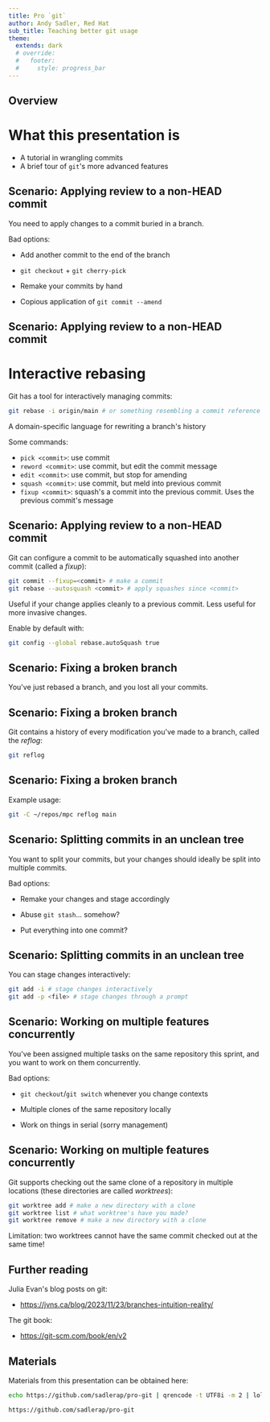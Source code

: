 ```yaml
---
title: Pro `git`
author: Andy Sadler, Red Hat
sub_title: Teaching better git usage
theme:
  extends: dark
  # override:
  #   footer:
  #     style: progress_bar
---
```


Overview
--------

<!-- alignment: center -->

# What this presentation is

- A tutorial in wrangling commits
- A brief tour of `git`'s more advanced features

<!-- end_slide -->

Scenario: Applying review to a non-HEAD commit
----------------------------------------------

You need to apply changes to a commit buried in a branch.

<!-- pause -->

Bad options:
- Add another commit to the end of the branch
<!-- pause -->
- `git checkout` + `git cherry-pick`
<!-- pause -->
- Remake your commits by hand
<!-- pause -->
- Copious application of `git commit --amend`
<!-- pause -->

<!-- end_slide -->

Scenario: Applying review to a non-HEAD commit
----------------------------------------------

# Interactive rebasing

Git has a tool for interactively managing commits:

```bash
git rebase -i origin/main # or something resembling a commit reference
```

A domain-specific language for rewriting a branch's history

<!-- pause -->

Some commands:
- `pick <commit>`: use commit
- `reword <commit>`: use commit, but edit the commit message
- `edit <commit>`: use commit, but stop for amending
- `squash <commit>`: use commit, but meld into previous commit
- `fixup <commit>`: squash's a commit into the previous commit.  Uses the
previous commit's message

<!-- end_slide -->

Scenario: Applying review to a non-HEAD commit
----------------------------------------------

Git can configure a commit to be automatically squashed into another commit (called a *fixup*):

```bash
git commit --fixup=<commit> # make a commit
git rebase --autosquash <commit> # apply squashes since <commit>
```

Useful if your change applies cleanly to a previous commit.  Less useful for
more invasive changes.

Enable by default with:
```bash
git config --global rebase.autoSquash true
```

<!-- end_slide -->

Scenario: Fixing a broken branch
--------------------------------

You've just rebased a branch, and you lost all your commits.

<!-- end_slide -->

Scenario: Fixing a broken branch
--------------------------------

Git contains a history of every modification you've made to a branch, called
the *reflog*:

```bash
git reflog
```

<!-- end_slide -->

Scenario: Fixing a broken branch
--------------------------------

Example usage:

```bash +exec
git -C ~/repos/mpc reflog main
```

<!-- end_slide -->

Scenario: Splitting commits in an unclean tree
----------------------------------------------

You want to split your commits, but your changes should ideally be split into
multiple commits.

Bad options:
- Remake your changes and stage accordingly
<!-- pause -->
- Abuse `git stash`... somehow?
<!-- pause -->
- Put everything into one commit?

<!-- end_slide -->

Scenario: Splitting commits in an unclean tree
----------------------------------------------

You can stage changes interactively:

```bash
git add -i # stage changes interactively
git add -p <file> # stage changes through a prompt
```

<!-- end_slide -->

Scenario: Working on multiple features concurrently
---------------------------------------------------

You've been assigned multiple tasks on the same repository this sprint, and you
want to work on them concurrently.

Bad options:
- `git checkout`/`git switch` whenever you change contexts
<!-- pause -->
- Multiple clones of the same repository locally
<!-- pause -->
- Work on things in serial (sorry management)

<!-- end_slide -->

Scenario: Working on multiple features concurrently
---------------------------------------------------

Git supports checking out the same clone of a repository in multiple locations
(these directories are called *worktrees*):

```bash
git worktree add # make a new directory with a clone
git worktree list # what worktree's have you made?
git worktree remove # make a new directory with a clone
```

Limitation: two worktrees cannot have the same commit checked out at the same time!

<!-- end_slide -->

Further reading
---------------

Julia Evan's blog posts on git:
- https://jvns.ca/blog/2023/11/23/branches-intuition-reality/

The git book:
- https://git-scm.com/book/en/v2

<!-- end_slide -->

Materials
---------

Materials from this presentation can be obtained here:

```bash +exec_replace +no_background
echo https://github.com/sadlerap/pro-git | qrencode -t UTF8i -m 2 | lolcat -f
```
```
https://github.com/sadlerap/pro-git
```
